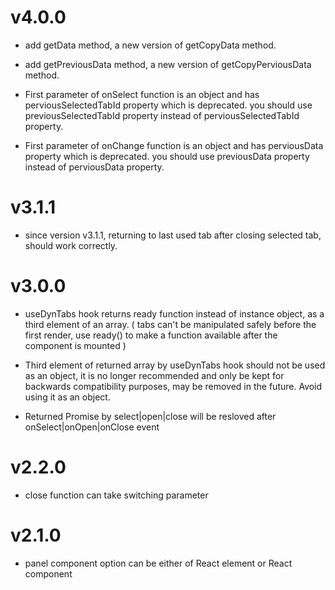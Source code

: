 # v4.0.0

- add getData method, a new version of getCopyData method.

- add getPreviousData method, a new version of getCopyPerviousData method.

- First parameter of onSelect function is an object and has perviousSelectedTabId property which is deprecated. you should use previousSelectedTabId property instead of perviousSelectedTabId property.

- First parameter of onChange function is an object and has perviousData property which is deprecated. you should use previousData property instead of perviousData property.

# v3.1.1

- since version v3.1.1, returning to last used tab after closing selected tab, should work correctly.

# v3.0.0

- useDynTabs hook returns ready function instead of instance object, as a third element of an array. ( tabs can't be manipulated safely before the first render, use ready() to make a function available after the component is mounted )

- Third element of returned array by useDynTabs hook should not be used as an object, it is no longer recommended and only be kept for backwards compatibility purposes, may be removed in the future. Avoid using it as an object.

- Returned Promise by select|open|close will be resloved after onSelect|onOpen|onClose event

# v2.2.0

- close function can take switching parameter

# v2.1.0

- panel component option can be either of React element or React component
